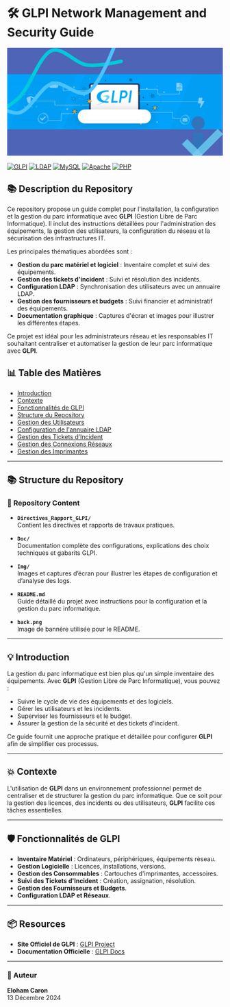 # 🛠️ GLPI Network Management and Security Guide

![Banner](Img/back.png)

[![GLPI](https://img.shields.io/badge/GLPI-009688?style=flat-square&logo=glpi&logoColor=white)](https://glpi-project.org/) [![LDAP](https://img.shields.io/badge/LDAP-000080?style=flat-square&logo=ldap&logoColor=white)](https://ldap.com/) [![MySQL](https://img.shields.io/badge/MySQL-00758F?style=flat-square&logo=mysql&logoColor=white)](https://www.mysql.com/) [![Apache](https://img.shields.io/badge/Apache-D22128?style=flat-square&logo=apache&logoColor=white)](https://httpd.apache.org/) [![PHP](https://img.shields.io/badge/PHP-777BB4?style=flat-square&logo=php&logoColor=white)](https://www.php.net/)

## 📚 Description du Repository

Ce repository propose un guide complet pour l'installation, la configuration et la gestion du parc informatique avec **GLPI** (Gestion Libre de Parc Informatique). Il inclut des instructions détaillées pour l'administration des équipements, la gestion des utilisateurs, la configuration du réseau et la sécurisation des infrastructures IT. 

Les principales thématiques abordées sont :

- **Gestion du parc matériel et logiciel** : Inventaire complet et suivi des équipements.
- **Gestion des tickets d'incident** : Suivi et résolution des incidents.
- **Configuration LDAP** : Synchronisation des utilisateurs avec un annuaire LDAP.
- **Gestion des fournisseurs et budgets** : Suivi financier et administratif des équipements.
- **Documentation graphique** : Captures d'écran et images pour illustrer les différentes étapes.

Ce projet est idéal pour les administrateurs réseau et les responsables IT souhaitant centraliser et automatiser la gestion de leur parc informatique avec **GLPI**.

## 📊 Table des Matières

- [Introduction](#introduction)  
- [Contexte](#contexte)  
- [Fonctionnalités de GLPI](#fonctionnalités-de-glpi)  
- [Structure du Repository](#structure-du-repository)  
- [Gestion des Utilisateurs](#gestion-des-utilisateurs)  
- [Configuration de l'annuaire LDAP](#configuration-de-lannuaire-ldap)  
- [Gestion des Tickets d’Incident](#gestion-des-tickets-dincident)  
- [Gestion des Connexions Réseaux](#gestion-des-connexions-réseaux)  
- [Gestion des Imprimantes](#gestion-des-imprimantes)  

---

## 📚 Structure du Repository

### 📂 **Repository Content**

- **`Directives_Rapport_GLPI/`**  
  Contient les directives et rapports de travaux pratiques.

- **`Doc/`**  
  Documentation complète des configurations, explications des choix techniques et gabarits GLPI.

- **`Img/`**  
  Images et captures d’écran pour illustrer les étapes de configuration et d’analyse des logs.

- **`README.md`**  
  Guide détaillé du projet avec instructions pour la configuration et la gestion du parc informatique.

- **`back.png`**  
  Image de bannère utilisée pour le README.

---

## 💡 Introduction

La gestion du parc informatique est bien plus qu'un simple inventaire des équipements. Avec **GLPI** (Gestion Libre de Parc Informatique), vous pouvez :

- Suivre le cycle de vie des équipements et des logiciels.
- Gérer les utilisateurs et les incidents.
- Superviser les fournisseurs et le budget.
- Assurer la gestion de la sécurité et des tickets d'incident.

Ce guide fournit une approche pratique et détaillée pour configurer **GLPI** afin de simplifier ces processus.

---

## 💥 Contexte

L'utilisation de **GLPI** dans un environnement professionnel permet de centraliser et de structurer la gestion du parc informatique. Que ce soit pour la gestion des licences, des incidents ou des utilisateurs, **GLPI** facilite ces tâches essentielles.

---

## 🛡️ Fonctionnalités de GLPI

- **Inventaire Matériel** : Ordinateurs, périphériques, équipements réseau.
- **Gestion Logicielle** : Licences, installations, versions.
- **Gestion des Consommables** : Cartouches d'imprimantes, accessoires.
- **Suivi des Tickets d'Incident** : Création, assignation, résolution.
- **Gestion des Fournisseurs et Budgets**.
- **Configuration LDAP et Réseaux**.

---

## 📦 Resources

- **Site Officiel de GLPI** : [GLPI Project](https://glpi-project.org)  
- **Documentation Officielle** : [GLPI Docs](https://glpi-docs.readthedocs.io)

---

### 📅 Auteur

**Eloham Caron**  
13 Décembre 2024
